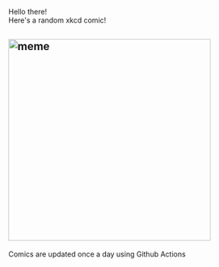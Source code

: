 Hello there! <br>Here's a random xkcd comic!<br>
## <img src="https://imgs.xkcd.com/comics/personal_data.png" alt="meme" width="400"/><br>
Comics are updated once a day using Github Actions
